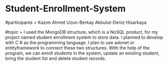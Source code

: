# Student-Enrollment-System



#participants = Kazım Ahmet Uzun-Berkay Akbulut-Deniz Hisarkaya


#topic = I used the MongoDB structure, which is a NoSQL product, for my project named student enrollment system to store data. I planned to develop with C # as the programming language. I plan to use adonet or entityframework to connect these two structures. With the help of the program, we can enroll students in the system, update an existing student, bring the student list and delete student records.
